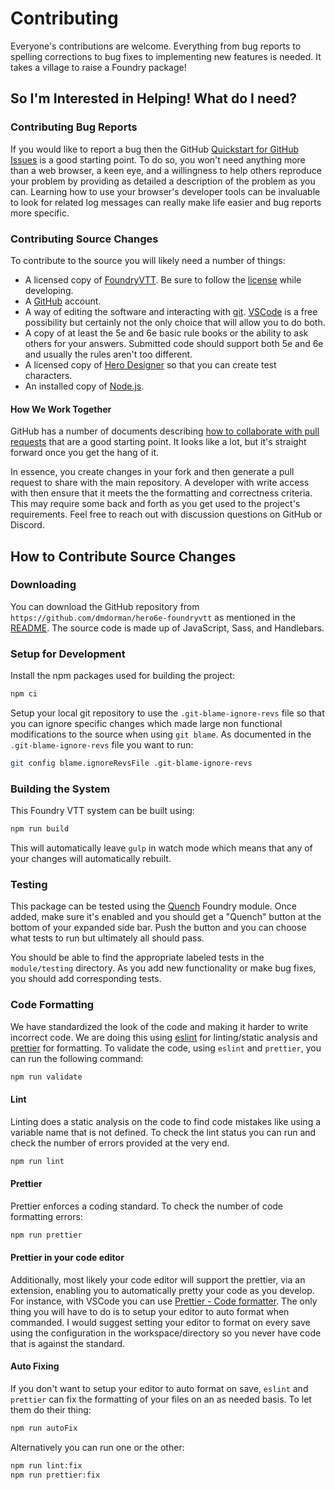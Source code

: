 # Contributing

Everyone's contributions are welcome. Everything from bug reports to spelling corrections to bug fixes to implementing new features is needed. It takes a village to raise a Foundry package!

## So I'm Interested in Helping! What do I need?

### Contributing Bug Reports

If you would like to report a bug then the GitHub [Quickstart for GitHub Issues](https://docs.github.com/en/issues/tracking-your-work-with-issues/quickstart) is a good starting point. To do so, you won't need anything more than a web browser, a keen eye, and a willingness to help others reproduce your problem by providing as detailed a description of the problem as you can. Learning how to use your browser's developer tools can be invaluable to look for related log messages can really make life easier and bug reports more specific.

### Contributing Source Changes

To contribute to the source you will likely need a number of things:

* A licensed copy of [FoundryVTT](https://foundryvtt.com/purchase/). Be sure to follow the [license](https://foundryvtt.com/article/license/) while developing.
* A [GitHub](https://docs.github.com/en/get-started/start-your-journey/creating-an-account-on-github) account.
* A way of editing the software and interacting with [git](https://git-scm.com/). [VSCode](https://code.visualstudio.com/download) is a free possibility but certainly not the only choice that will allow you to do both.
* A copy of at least the 5e and 6e basic rule books or the ability to ask others for your answers. Submitted code should support both 5e and 6e and usually the rules aren't too different.
* A licensed copy of [Hero Designer](https://www.herogames.com/store/product/1-hero-designer/) so that you can create test characters.
* An installed copy of [Node.js](https://nodejs.org).

#### How We Work Together

GitHub has a number of documents describing [how to collaborate with pull requests](https://docs.github.com/en/pull-requests/collaborating-with-pull-requests) that are a good starting point. It looks like a lot, but it's straight forward once you get the hang of it.

In essence, you create changes in your fork and then generate a pull request to share with the main repository. A developer with write access with then ensure that it meets the the formatting and correctness criteria. This may require some back and forth as you get used to the project's requirements. Feel free to reach out with discussion questions on GitHub or Discord.

## How to Contribute Source Changes

### Downloading

You can download the GitHub repository from `https://github.com/dmdorman/hero6e-foundryvtt` as mentioned in the [README](./README.md). The source code is made up of JavaScript, Sass, and Handlebars.

### Setup for Development

Install the npm packages used for building the project:

```bash
npm ci
```

Setup your local git repository to use the `.git-blame-ignore-revs` file so that you can ignore specific changes which made large non functional modifications to the source when using `git blame`. As documented in the `.git-blame-ignore-revs` file you want to run:

```bash
git config blame.ignoreRevsFile .git-blame-ignore-revs
```

### Building the System

This Foundry VTT system can be built using:

```bash
npm run build
```

This will automatically leave `gulp` in watch mode which means that any of your changes will automatically rebuilt.

### Testing

This package can be tested using the [Quench](https://foundryvtt.com/packages/quench) Foundry module. Once added, make sure it's enabled and you should get a "Quench" button at the bottom of your expanded side bar. Push the button and you can choose what tests to run but ultimately all should pass.

You should be able to find the appropriate labeled tests in the `module/testing` directory. As you add new functionality or make bug fixes, you should add corresponding tests.

### Code Formatting

We have standardized the look of the code and making it harder to write incorrect code. We are doing this using [eslint](https://eslint.org/) for linting/static analysis and [prettier](https://prettier.io/) for formatting. To validate the code, using `eslint` and `prettier`, you can run the following command:

```bash
npm run validate
```

#### Lint

Linting does a static analysis on the code to find code mistakes like using a variable name that is not defined. To check the lint status you can run and check the number of errors provided at the very end.

```bash
npm run lint
```

#### Prettier

Prettier enforces a coding standard. To check the number of code formatting errors:

```bash
npm run prettier
```

#### Prettier in your code editor

Additionally, most likely your code editor will support the prettier, via an extension, enabling you to automatically pretty your code as you develop. For instance, with VSCode you can use [Prettier - Code formatter](https://marketplace.visualstudio.com/items?itemName=esbenp.prettier-vscode). The only thing you will have to do is to setup your editor to auto format when commanded. I would suggest setting your editor to format on every save using the configuration in the workspace/directory so you never have code that is against the standard.

#### Auto Fixing

If you don't want to setup your editor to auto format on save, `eslint` and `prettier` can fix the formatting of your files on an as needed basis. To let them do their thing:

```bash
npm run autoFix
```

Alternatively you can run one or the other:

```bash
npm run lint:fix
npm run prettier:fix
```
